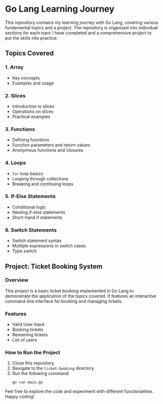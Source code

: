 # Go Lang Learning Journey

This repository contains my learning journey with Go Lang, covering various fundamental topics and a project. The repository is organized into individual sections for each topic I have completed and a comprehensive project to put the skills into practice.

## Topics Covered

### 1. Array
- Key concepts
- Examples and usage

### 2. Slices
- Introduction to slices
- Operations on slices
- Practical examples

### 3. Functions
- Defining functions
- Function parameters and return values
- Anonymous functions and closures

### 4. Loops
- `for` loop basics
- Looping through collections
- Breaking and continuing loops

### 5. If-Else Statements
- Conditional logic
- Nesting if-else statements
- Short-hand if statements

### 6. Switch Statements
- Switch statement syntax
- Multiple expressions in switch cases
- Type switch

## Project: Ticket Booking System

### Overview
This project is a basic ticket booking implemented in Go Lang to demonstrate the application of the topics covered. It features an interactive command-line interface for booking and managing tickets.

### Features
- Valid User Input
- Booking tickets
- Remaining tickets
- List of users

### How to Run the Project
1. Clone this repository.
2. Navigate to the `ticket-booking` directory.
3. Run the following command:
    ```
    go run main.go
    ```

Feel free to explore the code and experiment with different functionalities. Happy coding!
